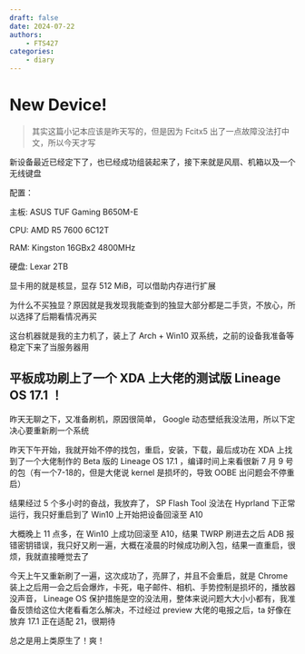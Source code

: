 ```yaml
---
draft: false
date: 2024-07-22
authors:
    - FTS427
categories: 
    - diary
---
```


# New Device!

> 其实这篇小记本应该是昨天写的，但是因为 Fcitx5 出了一点故障没法打中文，所以今天才写

新设备最近已经定下了，也已经成功组装起来了，接下来就是风扇、机箱以及一个无线键盘

配置：

主板: ASUS TUF Gaming B650M-E

CPU: AMD R5 7600 6C12T

RAM: Kingston 16GBx2 4800MHz

硬盘: Lexar 2TB

显卡用的就是核显，显存 512 MiB，可以借助内存进行扩展

为什么不买独显？原因就是我发现我能查到的独显大部分都是二手货，不放心，所以选择了后期看情况再买

这台机器就是我的主力机了，装上了 Arch + Win10 双系统，之前的设备我准备等稳定下来了当服务器用

## 平板成功刷上了一个 XDA 上大佬的测试版 Lineage OS 17.1 ！

昨天无聊之下，又准备刷机，原因很简单， Google 动态壁纸我没法用，所以下定决心要重新刷一个系统

昨天下午开始，我就开始不停的找包，重启，安装，下载，最后成功在 XDA 上找到了一个大佬制作的 Beta 版的 Lineage OS 17.1 ，编译时间上来看很新 7 月 9 号的包（有一个7-18的，但是大佬说 kernel 是损坏的，导致 OOBE 出问题会不停重启）

结果经过 5 个多小时的奋战，我放弃了， SP Flash Tool 没法在 Hyprland 下正常运行，我只好重启到了 Win10 上开始把设备回滚至 A10

大概晚上 11 点多，在 Win10 上成功回滚至 A10，结果 TWRP 刷进去之后 ADB 报错密钥错误，我只好又刷一遍，大概在凌晨的时候成功刷入包，结果一直重启，很烦，我就直接睡觉去了

今天上午又重新刷了一遍，这次成功了，亮屏了，并且不会重启，就是 Chrome 装上之后用一会之后会爆炸，卡死，电子邮件、相机、手势控制是损坏的，播放器没声音， Lineage OS 保护措施是空的没法用，整体来说问题大大小小都有，我准备反馈给这位大佬看看怎么解决，不过经过 preview 大佬的电报之后，ta 好像在放弃 17.1 正在适配 21，很期待

总之是用上类原生了！爽！
